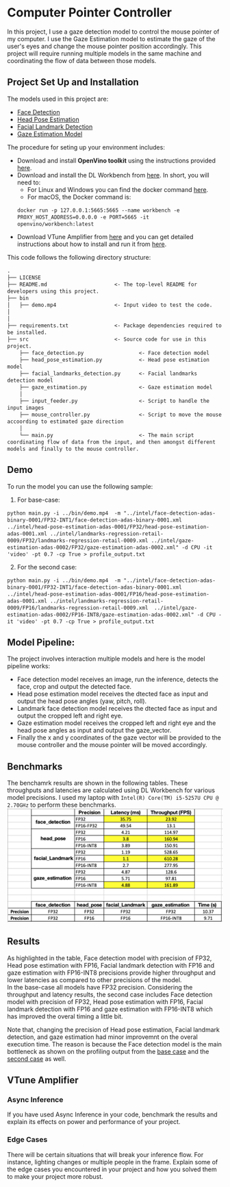 # Computer Pointer Controller

In this project, I use a gaze detection model to control the mouse pointer of my computer. I use the Gaze Estimation model to estimate the gaze of the user's eyes and change the mouse pointer position accordingly. This project will require running multiple models in the same machine and coordinating the flow of data between those models.

## Project Set Up and Installation
The models used in this project are:

- [Face Detection](https://docs.openvinotoolkit.org/latest/_models_intel_face_detection_adas_binary_0001_description_face_detection_adas_binary_0001.html)
- [Head Pose Estimation](https://docs.openvinotoolkit.org/latest/_models_intel_head_pose_estimation_adas_0001_description_head_pose_estimation_adas_0001.html)
- [Facial Landmark Detection](https://docs.openvinotoolkit.org/latest/_models_intel_landmarks_regression_retail_0009_description_landmarks_regression_retail_0009.html)
- [Gaze Estimation Model](https://docs.openvinotoolkit.org/latest/_models_intel_gaze_estimation_adas_0002_description_gaze_estimation_adas_0002.html)

The procedure for seting up your environment includes:
- Download and install **OpenVino toolkit** using the instructions provided [here](https://github.com/udacity/nd131-openvino-fundamentals-project-starter/blob/master/mac-setup.md).
- Download and install the DL Workbench from [here](https://docs.openvinotoolkit.org/latest/_docs_Workbench_DG_Install_Workbench.html). In short, you will need to:
	- For Linux and Windows you can find the docker command [here](https://docs.openvinotoolkit.org/latest/_docs_Workbench_DG_Install_from_Docker_Hub.html#install_dl_workbench_from_docker_hub_on_windows_os).
	- For macOS, the Docker command is:
	```
	docker run -p 127.0.0.1:5665:5665 --name workbench -e PROXY_HOST_ADDRESS=0.0.0.0 -e PORT=5665 -it openvino/workbench:latest
	```
- Download VTune Amplifier from [here](https://software.intel.com/en-us/vtune/choose-download#standalone) and you can get detailed instructions about how to install and run it from [here](https://software.intel.com/en-us/get-started-with-vtune). 

This code follows the following directory structure:

	.
	├── LICENSE 
	├── README.md                      <- The top-level README for developers using this project.
	├── bin
	│   ├── demo.mp4                   <- Input video to test the code.
	│     
	│     
	├── requirements.txt               <- Package dependencies required to be installed.
	├── src                            <- Source code for use in this project.
        ├── face_detection.py                  <- Face detection model
        ├── head_pose_estimation.py            <- Head pose estimation model
        ├── facial_landmarks_detection.py      <- Facial landmarks detection model
        ├── gaze_estimation.py                 <- Gaze estimation model
        │
        ├── input_feeder.py                    <- Script to handle the input images
        ├── mouse_controller.py                <- Script to move the mouse accoording to estimated gaze direction
        │
        └── main.py                            <- The main script coordinating flow of data from the input, and then amongst different models and finally to the mouse controller.
    
        
## Demo
To run the model you can use the following sample:
1) For base-case:
```
python main.py -i ../bin/demo.mp4  -m "../intel/face-detection-adas-binary-0001/FP32-INT1/face-detection-adas-binary-0001.xml ../intel/head-pose-estimation-adas-0001/FP32/head-pose-estimation-adas-0001.xml ../intel/landmarks-regression-retail-0009/FP32/landmarks-regression-retail-0009.xml ../intel/gaze-estimation-adas-0002/FP32/gaze-estimation-adas-0002.xml" -d CPU -it 'video' -pt 0.7 -cp True > profile_output.txt
```
2) For the second case:
```
python main.py -i ../bin/demo.mp4  -m "../intel/face-detection-adas-binary-0001/FP32-INT1/face-detection-adas-binary-0001.xml ../intel/head-pose-estimation-adas-0001/FP16/head-pose-estimation-adas-0001.xml ../intel/landmarks-regression-retail-0009/FP16/landmarks-regression-retail-0009.xml  ../intel/gaze-estimation-adas-0002/FP16-INT8/gaze-estimation-adas-0002.xml" -d CPU -it 'video' -pt 0.7 -cp True > profile_output.txt
```

## Model Pipeline:
The project involves interaction multiple models and here is the model pipeline works:
- Face detection model receives an image, run the inference, detects the face, crop and output the detected face.
- Head pose estimation model receives the dtected face as input and output the head pose angles (yaw, pitch, roll).
- Landmark face detection model receives the dtected face as input and output the cropped left and right eye. 
- Gaze estimation model receives the cropped left and right eye and the head pose angles as input and output the gaze_vector.
- Finally the x and y coordinates of the gaze vector will be provided to the mouse controller and the mouse pointer will be moved accordingly. 

## Benchmarks
The benchamrk results are shown in the following tables. These throughputs and latencies are calculated using DL Workbench for various model precisions. I used my laptop with `Intel(R) Core(TM) i5-5257U CPU @ 2.70GHz` to perform these benchmarks. 
<img src="benchmak.png"/>

## Results
As highlighted in the table, Face detection model with precision of FP32, Head pose estimation with FP16, Facial landmark detection with FP16 and gaze estimation with FP16-INT8 precisions provide higher throughput and lower latencies as compared to other precisions of the model.  
In the base-case all models have FP32 precision. Considering the throughput and latency results, the second case includes Face detection model with precision of FP32, Head pose estimation with FP16, Facial landmark detection with FP16 and gaze estimation with FP16-INT8 which has improved the overal timing a little bit. 

Note that, changing the precision of Head pose estimation, Facial landmark detection, and gaze estimation had minor improvemnt on the overal execution time. The reason is because the Face detection model is the main bottleneck as shown on the profiling output from the [base case](https://github.com/mkhoshle/IntelEdgeAI-Projects/blob/master/Computer-Pointer-Controller/starter/profile_output-BaseCase.txt) and the [second case](https://github.com/mkhoshle/IntelEdgeAI-Projects/blob/master/Computer-Pointer-Controller/starter/profile_output-SecondCase.txt) as well.

## VTune Amplifier


### Async Inference
If you have used Async Inference in your code, benchmark the results and explain its effects on power and performance of your project.

### Edge Cases
There will be certain situations that will break your inference flow. For instance, lighting changes or multiple people in the frame. Explain some of the edge cases you encountered in your project and how you solved them to make your project more robust.
